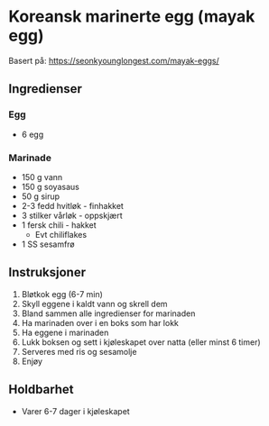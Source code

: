 # Koreansk marinerte egg (mayak egg)
Basert på: https://seonkyounglongest.com/mayak-eggs/

## Ingredienser
### Egg
* 6 egg

### Marinade
* 150 g vann
* 150 g soyasaus
* 50 g sirup
* 2-3 fedd hvitløk - finhakket
* 3 stilker vårløk - oppskjært
* 1 fersk chili - hakket
    - Evt chiliflakes
* 1 SS sesamfrø

## Instruksjoner
1. Bløtkok egg (6-7 min)
2. Skyll eggene i kaldt vann og skrell dem
3. Bland sammen alle ingredienser for marinaden
4. Ha marinaden over i en boks som har lokk
5. Ha eggene i marinaden
6. Lukk boksen og sett i kjøleskapet over natta (eller minst 6 timer)
7. Serveres med ris og sesamolje
8. Enjøy

## Holdbarhet
* Varer 6-7 dager i kjøleskapet

